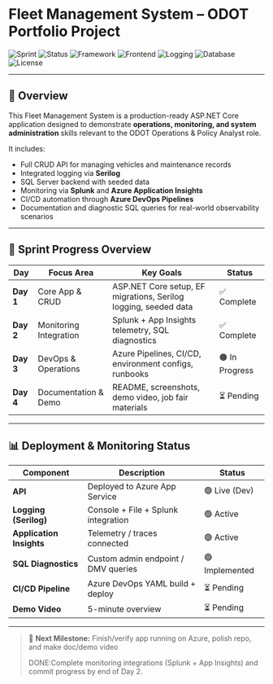 # Fleet Management System – ODOT Portfolio Project

<!-- 🏷️ Progress & Status Badges -->

![Sprint](https://img.shields.io/badge/Sprint-4--Day%20Plan-blueviolet)
![Status](https://img.shields.io/badge/Current%20Status-Day%202%20--%20Monitoring%20Integration-orange)
![Framework](https://img.shields.io/badge/.NET-8.0-blue)
![Frontend](https://img.shields.io/badge/Frontend-Vanilla%20JS%20%2F%20HTML-lightgrey)
![Logging](https://img.shields.io/badge/Logging-Serilog-success)
![Database](https://img.shields.io/badge/Database-SQL%20Server-lightblue)
![License](https://img.shields.io/badge/License-MIT-lightgrey)

---

## 🧭 Overview

This Fleet Management System is a production-ready ASP.NET Core application designed to demonstrate **operations, monitoring, and system administration** skills relevant to the ODOT Operations & Policy Analyst role.

It includes:

- Full CRUD API for managing vehicles and maintenance records
- Integrated logging via **Serilog**
- SQL Server backend with seeded data
- Monitoring via **Splunk** and **Azure Application Insights**
- CI/CD automation through **Azure DevOps Pipelines**
- Documentation and diagnostic SQL queries for real-world observability scenarios

---

## 🏁 Sprint Progress Overview

| Day       | Focus Area             | Key Goals                                                       | Status         |
| --------- | ---------------------- | --------------------------------------------------------------- | -------------- |
| **Day 1** | Core App & CRUD        | ASP.NET Core setup, EF migrations, Serilog logging, seeded data | ✅ Complete    |
| **Day 2** | Monitoring Integration | Splunk + App Insights telemetry, SQL diagnostics                | ✅ Complete    |
| **Day 3** | DevOps & Operations    | Azure Pipelines, CI/CD, environment configs, runbooks           | 🟠 In Progress |
| **Day 4** | Documentation & Demo   | README, screenshots, demo video, job fair materials             | ⏳ Pending     |

---

## 📊 Deployment & Monitoring Status

| Component                | Description                         | Status         |
| ------------------------ | ----------------------------------- | -------------- |
| **API**                  | Deployed to Azure App Service       | 🟢 Live (Dev)  |
| **Logging (Serilog)**    | Console + File + Splunk integration | 🟢 Active      |
| **Application Insights** | Telemetry / traces connected        | 🟢 Active      |
| **SQL Diagnostics**      | Custom admin endpoint / DMV queries | 🟢 Implemented |
| **CI/CD Pipeline**       | Azure DevOps YAML build + deploy    | ⏳ Pending     |
| **Demo Video**           | 5-minute overview                   | ⏳ Pending     |

---

> 🧭 **Next Milestone:** Finish/verify app running on Azure, polish repo, and make doc/demo video
>
> DONE:Complete monitoring integrations (Splunk + App Insights) and commit progress by end of Day 2.
